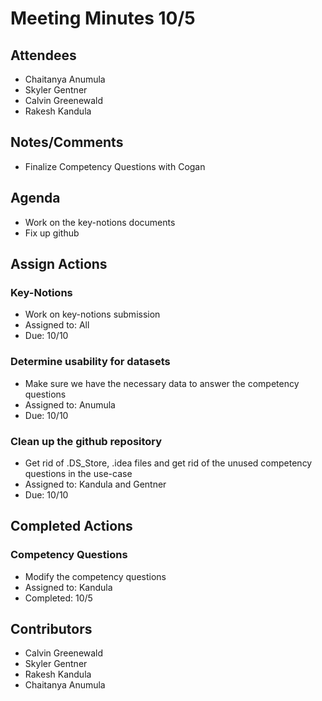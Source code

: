 # Meeting Minutes 10/5

## Attendees
* Chaitanya Anumula
* Skyler Gentner
* Calvin Greenewald
* Rakesh Kandula

## Notes/Comments 
* Finalize Competency Questions with Cogan 

## Agenda
* Work on the key-notions documents
* Fix up github

## Assign Actions
### Key-Notions
* Work on key-notions submission
* Assigned to: All
* Due: 10/10

### Determine usability for datasets
* Make sure we have the necessary data to answer the competency questions 
* Assigned to: Anumula
* Due: 10/10

### Clean up the github repository
* Get rid of .DS_Store, .idea files and get rid of the unused competency questions in the use-case
* Assigned to: Kandula and Gentner
* Due: 10/10

## Completed Actions
### Competency Questions
* Modify the competency questions
* Assigned to: Kandula
* Completed: 10/5

## Contributors
* Calvin Greenewald
* Skyler Gentner
* Rakesh Kandula
* Chaitanya Anumula

